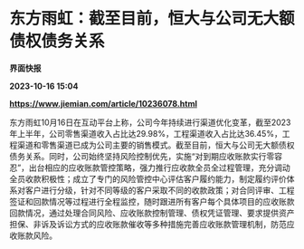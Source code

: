 # 东方雨虹：截至目前，恒大与公司无大额债权债务关系
**界面快报**

**2023-10-16 15:04**

**https://www.jiemian.com/article/10236078.html**

东方雨虹10月16日在互动平台上称，公司今年持续进行渠道优化变革，截至2023年上半年，公司零售渠道收入占比达29.98%，工程渠道收入占比达36.45%，工程渠道和零售渠道已成为公司主要的销售模式。截至目前，恒大与公司无大额债权债务关系。同时，公司始终坚持风险控制优先，实施“对到期应收账款实行零容忍”，出台相应的应收账款管控策略，强力推行应收款全员全过程管理，充分调动全员收款积极性；成立了专门的风险管控中心评估客户履约能力，制定履约评价体系对客户进行分级，针对不同等级的客户采取不同的收款政策；对合同评审、工程签证和回款情况等过程进行全程监控，随时跟进所有客户每个具体项目的应收账款回款情况，通过处理合同风险、应收账款控制管理、债权凭证管理、要求提供资产担保、非诉及诉讼方式的应收账款催收等多种措施完善应收账款管理机制，防范应收账款风险。